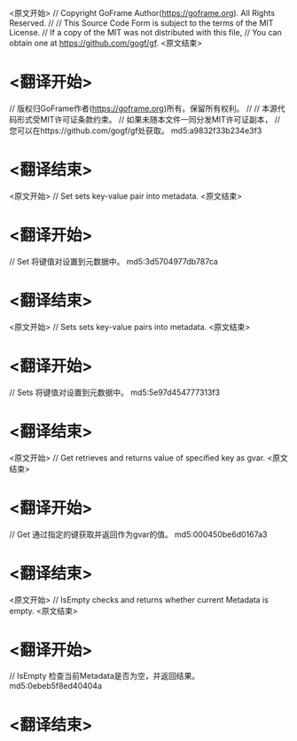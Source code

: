 
<原文开始>
// Copyright GoFrame Author(https://goframe.org). All Rights Reserved.
//
// This Source Code Form is subject to the terms of the MIT License.
// If a copy of the MIT was not distributed with this file,
// You can obtain one at https://github.com/gogf/gf.
<原文结束>

# <翻译开始>
// 版权归GoFrame作者(https://goframe.org)所有。保留所有权利。
//
// 本源代码形式受MIT许可证条款约束。
// 如果未随本文件一同分发MIT许可证副本，
// 您可以在https://github.com/gogf/gf处获取。 md5:a9832f33b234e3f3
# <翻译结束>


<原文开始>
// Set sets key-value pair into metadata.
<原文结束>

# <翻译开始>
// Set 将键值对设置到元数据中。 md5:3d5704977db787ca
# <翻译结束>


<原文开始>
// Sets sets key-value pairs into metadata.
<原文结束>

# <翻译开始>
// Sets 将键值对设置到元数据中。 md5:5e97d454777313f3
# <翻译结束>


<原文开始>
// Get retrieves and returns value of specified key as gvar.
<原文结束>

# <翻译开始>
// Get 通过指定的键获取并返回作为gvar的值。 md5:000450be6d0167a3
# <翻译结束>


<原文开始>
// IsEmpty checks and returns whether current Metadata is empty.
<原文结束>

# <翻译开始>
// IsEmpty 检查当前Metadata是否为空，并返回结果。 md5:0ebeb5f8ed40404a
# <翻译结束>

